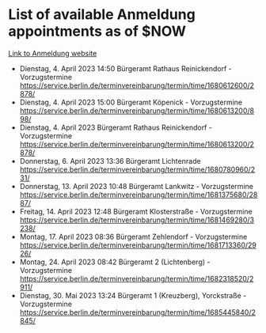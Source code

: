 # List of available Anmeldung appointments as of $NOW
[Link to Anmeldung website](https://service.berlin.de/terminvereinbarung/termin/tag.php?termin=1&anliegen[]=120686&dienstleisterlist=122210,122217,327316,122219,327312,122227,327314,122231,327346,122243,327348,122254,122252,329742,122260,329745,122262,329748,122271,327278,122273,327274,122277,327276,330436,122280,327294,122282,327290,122284,327292,122291,327270,122285,327266,122286,327264,122296,327268,150230,329760,122297,327286,122294,327284,122312,329763,122314,329775,122304,327330,122311,327334,122309,327332,317869,122281,327352,122279,329772,122283,122276,327324,122274,327326,122267,329766,122246,327318,122251,327320,122257,327322,122208,327298,122226,327300&herkunft=http%3A%2F%2Fservice.berlin.de%2Fdienstleistung%2F120686%2F)
- Dienstag, 4. April 2023 14:50 Bürgeramt Rathaus Reinickendorf - Vorzugstermine https://service.berlin.de/terminvereinbarung/termin/time/1680612600/2878/
- Dienstag, 4. April 2023 15:00 Bürgeramt Köpenick - Vorzugstermine https://service.berlin.de/terminvereinbarung/termin/time/1680613200/898/
- Dienstag, 4. April 2023  Bürgeramt Rathaus Reinickendorf - Vorzugstermine https://service.berlin.de/terminvereinbarung/termin/time/1680613200/2878/
- Donnerstag, 6. April 2023 13:36 Bürgeramt Lichtenrade https://service.berlin.de/terminvereinbarung/termin/time/1680780960/231/
- Donnerstag, 13. April 2023 10:48 Bürgeramt Lankwitz - Vorzugstermine https://service.berlin.de/terminvereinbarung/termin/time/1681375680/2887/
- Freitag, 14. April 2023 12:48 Bürgeramt Klosterstraße - Vorzugstermine https://service.berlin.de/terminvereinbarung/termin/time/1681469280/3238/
- Montag, 17. April 2023 08:36 Bürgeramt Zehlendorf - Vorzugstermine https://service.berlin.de/terminvereinbarung/termin/time/1681713360/2926/
- Montag, 24. April 2023 08:42 Bürgeramt 2 (Lichtenberg) - Vorzugstermine https://service.berlin.de/terminvereinbarung/termin/time/1682318520/2911/
- Dienstag, 30. Mai 2023 13:24 Bürgeramt 1 (Kreuzberg), Yorckstraße - Vorzugstermine https://service.berlin.de/terminvereinbarung/termin/time/1685445840/2845/
